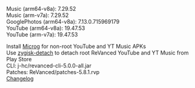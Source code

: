 Music (arm64-v8a): 7.29.52  
Music (arm-v7a): 7.29.52  
GooglePhotos (arm64-v8a): 7.13.0.715969179  
YouTube (arm64-v8a): 19.47.53  
YouTube (arm-v7a): 19.47.53  

Install [Microg](https://github.com/ReVanced/GmsCore/releases) for non-root YouTube and YT Music APKs  
Use [zygisk-detach](https://github.com/j-hc/zygisk-detach) to detach root ReVanced YouTube and YT Music from Play Store  
CLI: j-hc/revanced-cli-5.0.0-all.jar  
Patches: ReVanced/patches-5.8.1.rvp  
[Changelog](https://github.com/ReVanced/revanced-patches/releases/tag/v5.8.1)  
